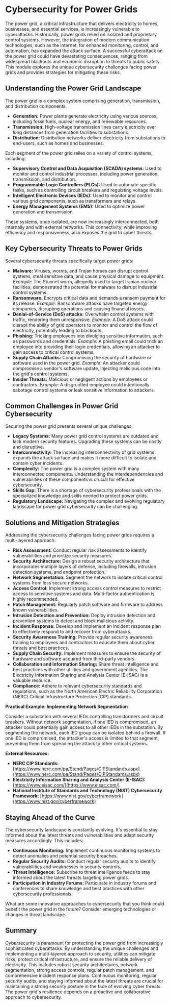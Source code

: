 # Cybersecurity for Power Grids

The power grid, a critical infrastructure that delivers electricity to homes, businesses, and essential services, is increasingly vulnerable to cyberattacks. Historically, power grids relied on isolated and proprietary control systems. However, the integration of modern communication technologies, such as the internet, for enhanced monitoring, control, and automation, has expanded the attack surface. A successful cyberattack on the power grid could have devastating consequences, ranging from widespread blackouts and economic disruption to threats to public safety. This module explores the unique cybersecurity challenges facing power grids and provides strategies for mitigating these risks.

## Understanding the Power Grid Landscape

The power grid is a complex system comprising generation, transmission, and distribution components.

*   **Generation:** Power plants generate electricity using various sources, including fossil fuels, nuclear energy, and renewable resources.
*   **Transmission:** High-voltage transmission lines carry electricity over long distances from generation facilities to substations.
*   **Distribution:** Distribution networks deliver electricity from substations to end-users, such as homes and businesses.

Each segment of the power grid relies on a variety of control systems, including:

*   **Supervisory Control and Data Acquisition (SCADA) systems:** Used to monitor and control industrial processes, including power generation, transmission, and distribution.
*   **Programmable Logic Controllers (PLCs):** Used to automate specific tasks, such as controlling circuit breakers and regulating voltage levels.
*   **Intelligent Electronic Devices (IEDs):** Used to monitor and control various grid components, such as transformers and relays.
*   **Energy Management Systems (EMS):** Used to optimize power generation and transmission.

These systems, once isolated, are now increasingly interconnected, both internally and with external networks. This connectivity, while improving efficiency and responsiveness, also exposes the grid to cyber threats.

## Key Cybersecurity Threats to Power Grids

Several cybersecurity threats specifically target power grids:

*   **Malware:** Viruses, worms, and Trojan horses can disrupt control systems, steal sensitive data, and cause physical damage to equipment. *Example:* The Stuxnet worm, allegedly used to target Iranian nuclear facilities, demonstrated the potential for malware to disrupt industrial control systems.
*   **Ransomware:** Encrypts critical data and demands a ransom payment for its release. *Example:* Ransomware attacks have targeted energy companies, disrupting operations and causing financial losses.
*   **Denial-of-Service (DoS) attacks:** Overwhelm control systems with traffic, rendering them unresponsive. *Example:* A DoS attack could disrupt the ability of grid operators to monitor and control the flow of electricity, potentially leading to blackouts.
*   **Phishing:** Tricking employees into divulging sensitive information, such as passwords and credentials. *Example:* A phishing email could trick an employee into providing their login credentials, allowing an attacker to gain access to critical control systems.
*   **Supply Chain Attacks:** Compromising the security of hardware or software used in the power grid. *Example:* An attacker could compromise a vendor's software update, injecting malicious code into the grid's control systems.
*   **Insider Threats:** Malicious or negligent actions by employees or contractors. *Example:* A disgruntled employee could intentionally sabotage control systems or leak sensitive information to attackers.

## Common Challenges in Power Grid Cybersecurity

Securing the power grid presents several unique challenges:

*   **Legacy Systems:** Many power grid control systems are outdated and lack modern security features. Upgrading these systems can be costly and disruptive.
*   **Interconnectivity:** The increasing interconnectivity of grid systems expands the attack surface and makes it more difficult to isolate and contain cyber incidents.
*   **Complexity:** The power grid is a complex system with many interconnected components. Understanding the interdependencies and vulnerabilities of these components is crucial for effective cybersecurity.
*   **Skills Gap:** There is a shortage of cybersecurity professionals with the specialized knowledge and skills needed to protect power grids.
*   **Regulatory Landscape:** Navigating the complex and evolving regulatory landscape for power grid cybersecurity can be challenging.

## Solutions and Mitigation Strategies

Addressing the cybersecurity challenges facing power grids requires a multi-layered approach:

*   **Risk Assessment:** Conduct regular risk assessments to identify vulnerabilities and prioritize security measures.
*   **Security Architecture:** Design a robust security architecture that incorporates multiple layers of defense, including firewalls, intrusion detection systems, and endpoint protection.
*   **Network Segmentation:** Segment the network to isolate critical control systems from less secure networks.
*   **Access Control:** Implement strong access control measures to restrict access to sensitive systems and data. Multi-factor authentication is highly recommended.
*   **Patch Management:** Regularly patch software and firmware to address known vulnerabilities.
*   **Intrusion Detection and Prevention:** Deploy intrusion detection and prevention systems to detect and block malicious activity.
*   **Incident Response:** Develop and implement an incident response plan to effectively respond to and recover from cyberattacks.
*   **Security Awareness Training:** Provide regular security awareness training to employees and contractors to educate them about cyber threats and best practices.
*   **Supply Chain Security:** Implement measures to ensure the security of hardware and software acquired from third-party vendors.
*   **Collaboration and Information Sharing:** Share threat intelligence and best practices with other utilities and government agencies. The Electricity Information Sharing and Analysis Center (E-ISAC) is a valuable resource.
*   **Compliance:** Adhere to relevant cybersecurity standards and regulations, such as the North American Electric Reliability Corporation (NERC) Critical Infrastructure Protection (CIP) standards.

**Practical Example: Implementing Network Segmentation**

Consider a substation with several IEDs controlling transformers and circuit breakers. Without network segmentation, if one IED is compromised, an attacker could potentially gain access to all other IEDs in the substation. By segmenting the network, each IED group can be isolated behind a firewall. If one IED is compromised, the attacker's access is limited to that segment, preventing them from spreading the attack to other critical systems.

**External Resources:**

*   **NERC CIP Standards:** [https://www.nerc.com/pa/Stand/Pages/CIPStandards.aspx](https://www.nerc.com/pa/Stand/Pages/CIPStandards.aspx)
*   **Electricity Information Sharing and Analysis Center (E-ISAC):** [https://www.eisac.com/](https://www.eisac.com/)
*   **National Institute of Standards and Technology (NIST) Cybersecurity Framework:** [https://www.nist.gov/cyberframework](https://www.nist.gov/cyberframework)

## Staying Ahead of the Curve

The cybersecurity landscape is constantly evolving. It's essential to stay informed about the latest threats and vulnerabilities and adapt security measures accordingly. This includes:

*   **Continuous Monitoring:** Implement continuous monitoring systems to detect anomalies and potential security breaches.
*   **Regular Security Audits:** Conduct regular security audits to identify vulnerabilities and weaknesses in security controls.
*   **Threat Intelligence:** Subscribe to threat intelligence feeds to stay informed about the latest threats targeting power grids.
*   **Participation in Industry Forums:** Participate in industry forums and conferences to share knowledge and best practices with other cybersecurity professionals.

What are some innovative approaches to cybersecurity that you think could benefit the power grid in the future? Consider emerging technologies or changes in threat landscape.

## Summary

Cybersecurity is paramount for protecting the power grid from increasingly sophisticated cyberattacks. By understanding the unique challenges and implementing a multi-layered approach to security, utilities can mitigate risks, protect critical infrastructure, and ensure the reliable delivery of electricity. This includes robust security architectures, network segmentation, strong access controls, regular patch management, and comprehensive incident response plans. Continuous monitoring, regular security audits, and staying informed about the latest threats are crucial for maintaining a strong security posture in the face of evolving cyber threats. The power grid's resilience depends on a proactive and collaborative approach to cybersecurity.